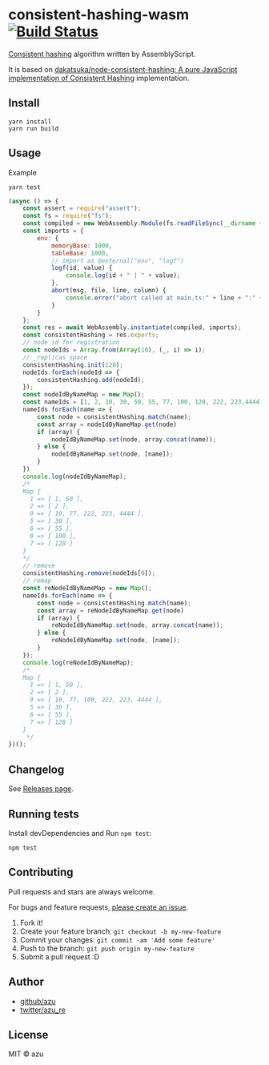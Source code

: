# consistent-hashing-wasm [![Build Status](https://travis-ci.org/azu/consistent-hashing-wasm.svg?branch=master)](https://travis-ci.org/azu/consistent-hashing-wasm)


[Consistent hashing](https://en.wikipedia.org/wiki/Consistent_hashing) algorithm written by AssemblyScript.

It is based on [dakatsuka/node-consistent-hashing: A pure JavaScript implementation of Consistent Hashing](https://github.com/dakatsuka/node-consistent-hashing) implementation.

## Install

    yarn install
    yarn run build

## Usage

Example

    yarn test

```js
(async () => {
    const assert = require("assert");
    const fs = require("fs");
    const compiled = new WebAssembly.Module(fs.readFileSync(__dirname + "/../build/untouched.wasm"));
    const imports = {
        env: {
            memoryBase: 1000,
            tableBase: 1000,
            // import as @external("env", "logf")
            logf(id, value) {
                console.log(id + " | " + value);
            },
            abort(msg, file, line, column) {
                console.error("abort called at main.ts:" + line + ":" + column);
            }
        }
    };
    const res = await WebAssembly.instantiate(compiled, imports);
    const consistentHashing = res.exports;
    // node id for registration
    const nodeIds = Array.from(Array(10), (_, i) => i);
    // _replicas space
    consistentHashing.init(128);
    nodeIds.forEach(nodeId => {
        consistentHashing.add(nodeId);
    });
    const nodeIdByNameMap = new Map();
    const nameIds = [1, 2, 10, 30, 50, 55, 77, 100, 128, 222, 223,4444]
    nameIds.forEach(name => {
        const node = consistentHashing.match(name);
        const array = nodeIdByNameMap.get(node)
        if (array) {
            nodeIdByNameMap.set(node, array.concat(name));
        } else {
            nodeIdByNameMap.set(node, [name]);
        }
    })
    console.log(nodeIdByNameMap);
    /*
    Map {
      1 => [ 1, 50 ],
      2 => [ 2 ],
      9 => [ 10, 77, 222, 223, 4444 ],
      5 => [ 30 ],
      6 => [ 55 ],
      0 => [ 100 ],
      7 => [ 128 ]
    }
    */
    // remove
    consistentHashing.remove(nodeIds[0]);
    // remap
    const reNodeIdByNameMap = new Map();
    nameIds.forEach(name => {
        const node = consistentHashing.match(name);
        const array = reNodeIdByNameMap.get(node)
        if (array) {
            reNodeIdByNameMap.set(node, array.concat(name));
        } else {
            reNodeIdByNameMap.set(node, [name]);
        }
    });
    console.log(reNodeIdByNameMap);
    /*
    Map {
      1 => [ 1, 50 ],
      2 => [ 2 ],
      9 => [ 10, 77, 100, 222, 223, 4444 ],
      5 => [ 30 ],
      6 => [ 55 ],
      7 => [ 128 ]
    }
     */
})();
```

## Changelog

See [Releases page](https://github.com/azu/consistent-hashing-wasm/releases).

## Running tests

Install devDependencies and Run `npm test`:

    npm test

## Contributing

Pull requests and stars are always welcome.

For bugs and feature requests, [please create an issue](https://github.com/azu/consistent-hashing-wasm/issues).

1. Fork it!
2. Create your feature branch: `git checkout -b my-new-feature`
3. Commit your changes: `git commit -am 'Add some feature'`
4. Push to the branch: `git push origin my-new-feature`
5. Submit a pull request :D

## Author

- [github/azu](https://github.com/azu)
- [twitter/azu_re](https://twitter.com/azu_re)

## License

MIT © azu
